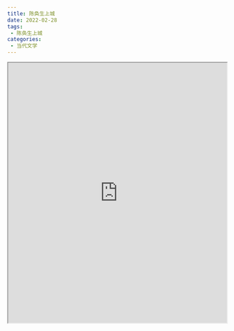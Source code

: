 ```yaml
---
title: 陈奂生上城
date: 2022-02-28
tags:
 - 陈奂生上城
categories:
 - 当代文学
---
```




<iframe src="http://localhost:8080/pdf/web/viewer.html?file=https://vkceyugu.cdn.bspapp.com/VKCEYUGU-e9075d72-0451-48df-afe1-d46932ae4554/076cb779-4e4a-4c3e-b17f-e3f657345706.pdf" width="100%" height="600px"></iframe>